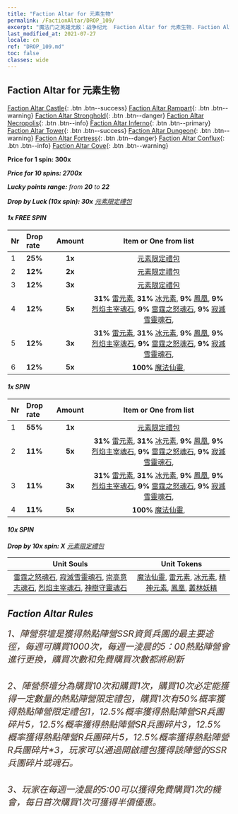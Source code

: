 ```yaml
---
title: "Faction Altar for 元素生物"
permalink: /FactionAltar/DROP_109/
excerpt: "魔法门之英雄无敌：战争纪元  Faction Altar for 元素生物. Faction Altar is the primary method for obtaining SSR units from the popular faction. Limited to 1,000 purchases each week. The popular faction changes at 05:00 every Monday. Purchase attempts and free purchase attempts will also reset then."
last_modified_at: 2021-07-27
locale: cn
ref: "DROP_109.md"
toc: false
classes: wide
---
```


##  Faction Altar for **元素生物**

  [Faction Altar Castle](/cn/FactionAltar/DROP_101/){: .btn .btn--success} [Faction Altar Rampart](/cn/FactionAltar/DROP_102/){: .btn .btn--warning} [Faction Altar Stronghold](/cn/FactionAltar/DROP_103/){: .btn .btn--danger} [Faction Altar Necropolis](/cn/FactionAltar/DROP_104/){: .btn .btn--info} [Faction Altar Inferno](/cn/FactionAltar/DROP_105/){: .btn .btn--primary} [Faction Altar Tower](/cn/FactionAltar/DROP_106/){: .btn .btn--success} [Faction Altar Dungeon](/cn/FactionAltar/DROP_107/){: .btn .btn--warning} [Faction Altar Fortress](/cn/FactionAltar/DROP_108/){: .btn .btn--danger} [Faction Altar Conflux](/cn/FactionAltar/DROP_109/){: .btn .btn--info} [Faction Altar Cove](/cn/FactionAltar/DROP_112/){: .btn .btn--warning} 

  **Price for 1 spin: 300x** <i class="fas fa-gem"/>

  **Price for 10 spins: 2700x** <i class="fas fa-gem"/>

  **Lucky points range:** from **20** to **22**

  **Drop by Luck (10x spin): 30x** [元素限定禮包](/cn/Items/con_2141/)

####  1x FREE SPIN 

  |    Nr    |  Drop rate  |  Amount   |   Item or One from list  |
  |:---------|:------------|:---------:|:------------------------:|
  | 1 | **25%** | **1x** | [元素限定禮包](/cn/Items/con_2141/) |
  | 2 | **12%** | **2x** | [元素限定禮包](/cn/Items/con_2141/) |
  | 3 | **12%** | **3x** | [元素限定禮包](/cn/Items/con_2141/) |
  | 4 | **12%** | **5x** |  **31%** [雷元素](/cn/Items/unt_263/),  **31%** [冰元素](/cn/Items/unt_264/),  **9%** [鳳凰](/cn/Items/unt_268/),  **9%** [烈焰主宰魂石](/cn/Items/unt_348/),  **9%** [雷霆之怒魂石](/cn/Items/unt_344/),  **9%** [寂滅雪靈魂石](/cn/Items/unt_345/),  |
  | 5 | **12%** | **3x** |  **31%** [雷元素](/cn/Items/unt_263/),  **31%** [冰元素](/cn/Items/unt_264/),  **9%** [鳳凰](/cn/Items/unt_268/),  **9%** [烈焰主宰魂石](/cn/Items/unt_348/),  **9%** [雷霆之怒魂石](/cn/Items/unt_344/),  **9%** [寂滅雪靈魂石](/cn/Items/unt_345/),  |
  | 6 | **12%** | **5x** |  **100%** [魔法仙靈](/cn/Items/unt_262/),  |


####  1x SPIN 

  |    Nr    |  Drop rate  |  Amount   |   Item or One from list  |
  |:---------|:------------|:---------:|:------------------------:|
  | 1 | **55%** | **1x** | [元素限定禮包](/cn/Items/con_2141/) |
  | 2 | **11%** | **5x** |  **31%** [雷元素](/cn/Items/unt_263/),  **31%** [冰元素](/cn/Items/unt_264/),  **9%** [鳳凰](/cn/Items/unt_268/),  **9%** [烈焰主宰魂石](/cn/Items/unt_348/),  **9%** [雷霆之怒魂石](/cn/Items/unt_344/),  **9%** [寂滅雪靈魂石](/cn/Items/unt_345/),  |
  | 3 | **11%** | **3x** |  **31%** [雷元素](/cn/Items/unt_263/),  **31%** [冰元素](/cn/Items/unt_264/),  **9%** [鳳凰](/cn/Items/unt_268/),  **9%** [烈焰主宰魂石](/cn/Items/unt_348/),  **9%** [雷霆之怒魂石](/cn/Items/unt_344/),  **9%** [寂滅雪靈魂石](/cn/Items/unt_345/),  |
  | 4 | **11%** | **5x** |  **100%** [魔法仙靈](/cn/Items/unt_262/),  |


####  10x SPIN 

  **Drop by 10x spin: X** [元素限定禮包](/cn/Items/con_2141/)

  |    Unit Souls    |  Unit Tokens  |
  |:----------------:|:-------------:|
  | [雷霆之怒魂石](/cn/Items/unt_344/), [寂滅雪靈魂石](/cn/Items/unt_345/), [崇高意志魂石](/cn/Items/unt_347/), [烈焰主宰魂石](/cn/Items/unt_348/), [神樹守靈魂石](/cn/Items/unt_349/) | [魔法仙靈](/cn/Items/unt_262/), [雷元素](/cn/Items/unt_263/), [冰元素](/cn/Items/unt_264/), [精神元素](/cn/Items/unt_267/), [鳳凰](/cn/Items/unt_268/), [叢林妖精](/cn/Items/unt_270/) |



## Faction Altar Rules

  <span style="color: #3c2a1e;font-size:20px">1、陣營祭壇是獲得熱點陣營SSR資質兵團的最主要途徑，每週可購買1000次，每週一淩晨的5：00熱點陣營會進行更換，購買次數和免費購買次數都將刷新</span><br/>

<br/>  <span style="color: #3c2a1e;font-size:20px">2、陣營祭壇分為購買10次和購買1次，購買10次必定能獲得一定數量的熱點陣營限定禮包，購買1次有50%概率獲得熱點陣營限定禮包*1，12.5%概率獲得熱點陣營SR兵團碎片*5，12.5%概率獲得熱點陣營SR兵團碎片*3，12.5%概率獲得熱點陣營R兵團碎片*5，12.5%概率獲得熱點陣營R兵團碎片*3，玩家可以通過開啟禮包獲得該陣營的SSR兵團碎片或魂石。</span>

<br/>  <span style="color: #3c2a1e;font-size:20px">3、玩家在每週一淩晨的5:00可以獲得免費購買1次的機會，每日首次購買1次可獲得半價優惠。</span><br/>

<br/>